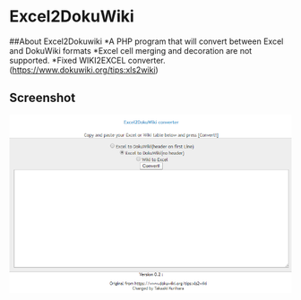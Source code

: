 # Excel2DokuWiki

##About Excel2Dokuwiki
*A PHP program that will convert between Excel and DokuWiki formats
*Excel cell merging and decoration are not supported.
*Fixed WIKI2EXCEL converter.(https://www.dokuwiki.org/tips:xls2wiki)


## Screenshot

![Screenshot](screenshot.png)

